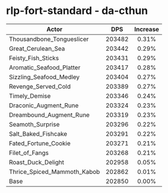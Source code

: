 # rlp-fort-standard - da-cthun
| Actor | DPS | Increase |
|---|:---:|:---:|
|Thousandbone_Tongueslicer|203482|0.31%|
|Great_Cerulean_Sea|203442|0.29%|
|Feisty_Fish_Sticks|203431|0.29%|
|Aromatic_Seafood_Platter|203417|0.28%|
|Sizzling_Seafood_Medley|203404|0.27%|
|Revenge_Served_Cold|203389|0.27%|
|Timely_Demise|203346|0.24%|
|Draconic_Augment_Rune|203324|0.23%|
|Dreambound_Augment_Rune|203319|0.23%|
|Seamoth_Surprise|203296|0.22%|
|Salt_Baked_Fishcake|203291|0.22%|
|Fated_Fortune_Cookie|203271|0.21%|
|Filet_of_Fangs|203268|0.21%|
|Roast_Duck_Delight|202958|0.05%|
|Thrice_Spiced_Mammoth_Kabob|202862|0.01%|
|Base|202850|0.00%|
